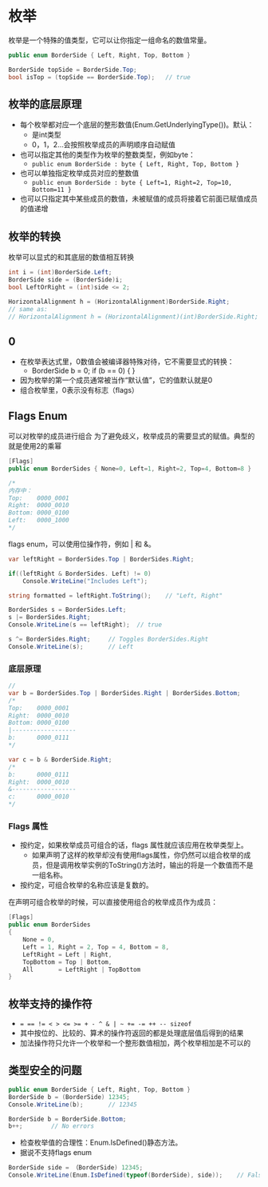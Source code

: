 # 枚举

枚举是一个特殊的值类型，它可以让你指定一组命名的数值常量。

```c#
public enum BorderSide { Left, Right, Top, Bottom }

BorderSide topSide = BorderSide.Top;
bool isTop = (topSide == BorderSide.Top);   // true
```

## 枚举的底层原理

- 每个枚举都对应一个底层的整形数值(Enum.GetUnderlyingType())。默认：
    - 是int类型
    - 0，1，2…会按照枚举成员的声明顺序自动赋值
- 也可以指定其他的类型作为枚举的整数类型，例如byte：
    - `public enum BorderSide : byte { Left, Right, Top, Bottom }`
- 也可以单独指定枚举成员对应的整数值
    - `public enum BorderSide : byte { Left=1, Right=2, Top=10, Bottom=11 }`
- 也可以只指定其中某些成员的数值，未被赋值的成员将接着它前面已赋值成员的值递增

## 枚举的转换

枚举可以显式的和其底层的数值相互转换

```c#
int i = (int)BorderSide.Left;
BorderSide side = (BorderSide)i;
bool LeftOrRight = (int)side <= 2;

HorizontalAlignment h = (HorizontalAlignment)BorderSide.Right;
// same as:
// HorizontalAlignment h = (HorizontalAlignment)(int)BorderSide.Right;
```

## 0

- 在枚举表达式里，0数值会被编译器特殊对待，它不需要显式的转换：
    - BorderSide b = 0; if (b == 0) { }
- 因为枚举的第一个成员通常被当作“默认值”，它的值默认就是0
- 组合枚举里，0表示没有标志（flags）

## Flags Enum

可以对枚举的成员进行组合
为了避免歧义，枚举成员的需要显式的赋值。典型的就是使用2的乘幂

```c#
[Flags]
public enum BorderSides { None=0, Left=1, Right=2, Top=4, Bottom=8 }

/*
内存中：
Top:    0000_0001
Right:  0000_0010
Bottom: 0000_0100
Left:   0000_1000
*/
```

flags enum，可以使用位操作符，例如 | 和 &。

```c#
var leftRight = BorderSides.Top | BorderSides.Right;

if((leftRight & BorderSides. Left) != 0)
    Console.WriteLine("Includes Left");

string formatted = leftRight.ToString();    // "Left, Right"

BorderSides s = BorderSides.Left;
s |= BorderSides.Right;
Console.WriteLine(s == leftRight);  // true

s ^= BorderSides.Right;     // Toggles BorderSides.Right
Console.WriteLine(s);       // Left
```

### 底层原理

```c#
// 
var b = BorderSides.Top | BorderSides.Right | BorderSides.Bottom;
/*
Top:    0000_0001
Right:  0000_0010
Bottom: 0000_0100
|------------------
b:      0000_0111
*/

var c = b & BorderSide.Right;
/*
b:      0000_0111
Right:  0000_0010
&------------------
c:      0000_0010
*/
```

### Flags 属性

- 按约定，如果枚举成员可组合的话，flags 属性就应该应用在枚举类型上。
    - 如果声明了这样的枚举却没有使用flags属性，你仍然可以组合枚举的成员，但是调用枚举实例的ToString()方法时，输出的将是一个数值而不是一组名称。
- 按约定，可组合枚举的名称应该是复数的。

在声明可组合枚举的时候，可以直接使用组合的枚举成员作为成员：

```c#
[Flags]
public enum BorderSides
{
    None = 0,
    Left = 1, Right = 2, Top = 4, Bottom = 8,
    LeftRight = Left | Right,
    TopBottom = Top | Bottom,
    All       = LeftRight | TopBottom
}
```

## 枚举支持的操作符

- `= == != < > <= >= + - ^ & | ~ += -= ++ -- sizeof`
- 其中按位的、比较的、算术的操作符返回的都是处理底层值后得到的结果
- 加法操作符只允许一个枚举和一个整形数值相加，两个枚举相加是不可以的

## 类型安全的问题

```c#
public enum BorderSide { Left, Right, Top, Bottom }
BorderSide b = (BorderSide) 12345;
Console.WriteLine(b);       // 12345

BorderSide b = BorderSide.Bottom;
b++;        // No errors
```

- 检查枚举值的合理性：Enum.IsDefined()静态方法。
- 据说不支持flags enum

```c#
BorderSide side = （BorderSide) 12345;
Console.WriteLine(Enum.IsDefined(typeof(BorderSide), side));    // False
```


